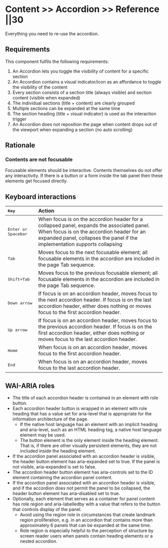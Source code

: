 # Content >> Accordion >> Reference ||30

<p class="lion-paragraph--emphasis">Everything you need to re-use the accordion.</p>

## Requirements

This component fulfils the following requirements:

1. An Accordion lets you toggle the visibility of content for a specific section
2. An Accordion contains a visual indicator/icon as an affordance to toggle the visibility of the content
3. Every section consists of a section title (always visible) and section content (visible when expanded)
4. The individual sections (title + content) are clearly grouped
5. Multiple sections can be expanded at the same time
6. The section heading (title + visual indicator) is used as the interaction trigger
7. An Accordion does not reposition the page when content drops out of the viewport when expanding a section (no auto scrolling)

## Rationale

### Contents are not focusable

Focusable elements should be interactive. Contents themselves do not offer any interactivity.
If there is a button or a form inside the tab panel then these elements get focused directly.

## Keyboard interactions

| <kbd>Key</kbd>               | Action                                                                                                                                                                                                                |
| :--------------------------- | :-------------------------------------------------------------------------------------------------------------------------------------------------------------------------------------------------------------------- |
| <kbd>Enter or Spacebar</kbd> | When focus is on the accordion header for a collapsed panel, expands the associated panel. When focus is on the accordion header for an expanded panel, collapses the panel if the implementation supports collapsing |
| <kbd>Tab</kbd>               | Moves focus to the next focusable element; all focusable elements in the accordion are included in the page Tab sequence.                                                                                             |
| <kbd>Shift+Tab</kbd>         | Moves focus to the previous focusable element; all focusable elements in the accordion are included in the page Tab sequence.                                                                                         |
| <kbd>Down arrow </kbd>       | If focus is on an accordion header, moves focus to the next accordion header. If focus is on the last accordion header, either does nothing or moves focus to the first accordion header.                             |
| <kbd>Up arrow</kbd>          | If focus is on an accordion header, moves focus to the previous accordion header. If focus is on the first accordion header, either does nothing or moves focus to the last accordion header.                         |
| <kbd>Home</kbd>              | When focus is on an accordion header, moves focus to the first accordion header.                                                                                                                                      |
| <kbd>End</kbd>               | When focus is on an accordion header, moves focus to the last accordion header.                                                                                                                                       |

## WAI-ARIA roles

- The title of each accordion header is contained in an element with role button.
- Each accordion header button is wrapped in an element with role heading that has a value set for aria-level that is appropriate for the information architecture of the page.
  - If the native host language has an element with an implicit heading and aria-level, such as an HTML heading tag, a native host language element may be used.
  - The button element is the only element inside the heading element. That is, if there are other visually persistent elements, they are not included inside the heading element.
- If the accordion panel associated with an accordion header is visible, the header button element has aria-expanded set to true. If the panel is not visible, aria-expanded is set to false.
- The accordion header button element has aria-controls set to the ID element containing the accordion panel content.
- If the accordion panel associated with an accordion header is visible, and if the accordion does not permit the panel to be collapsed, the header button element has aria-disabled set to true.
- Optionally, each element that serves as a container for panel content has role region and aria-labelledby with a value that refers to the button that controls display of the panel.
  - Avoid using the region role in circumstances that create landmark region proliferation, e.g. in an accordion that contains more than approximately 6 panels that can be expanded at the same time.
  - Role region is especially helpful to the perception of structure by screen reader users when panels contain heading elements or a nested accordion.
